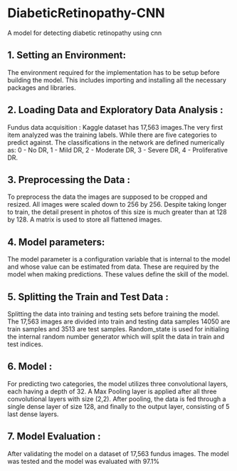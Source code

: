 # DiabeticRetinopathy-CNN
A model for detecting diabetic retinopathy using cnn

## 1. Setting an Environment:
The environment required for the implementation has to be setup before building the model. This includes importing and installing all the necessary packages and libraries.

## 2. Loading Data and Exploratory Data Analysis :
Fundus data acquisition : Kaggle dataset has 17,563 images.The very first item analyzed was the training labels. While there are five categories to predict against. The classifications in the network are defined numerically as:	
0 - No DR,  1 - Mild DR, 2 - Moderate DR,  3 - Severe DR,  4 - Proliferative DR.

## 3. Preprocessing the Data :
To preprocess the data the images are supposed to be cropped and resized. All images were scaled down to 256 by 256. Despite taking longer to train, the detail present in photos of this size is much greater than at 128 by 128. A matrix is used to store all flattened images.

## 4. Model parameters:
The model  parameter is a configuration variable that is internal to the model and whose value can be estimated from data. These are required by the model when making predictions. These values define the skill of the model. 

## 5. Splitting the Train and Test Data :
Splitting the data into training and testing sets before training the model. The 17,563 images are divided into train and testing data samples 14050 are train samples and 3513 are test samples. Random_state is used for initialing the internal random number generator which will split the data in train and test indices. 

## 6. Model :
For predicting two categories, the model utilizes three convolutional layers, each having a depth of 32. A Max Pooling layer is applied after all three convolutional layers with size (2,2). After pooling, the data is fed through a single dense layer of size 128, and finally to the output layer, consisting of 5 last dense layers.

## 7. Model Evaluation :
After validating the model on a dataset of 17,563 fundus images. The model was tested and the model was evaluated with 97.1% 
